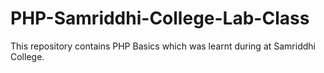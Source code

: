 # PHP-Samriddhi-College-Lab-Class

This repository contains PHP Basics which was learnt during at Samriddhi College.
